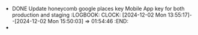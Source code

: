 - DONE Update honeycomb google places key Mobile App key for both production and staging
  :LOGBOOK:
  CLOCK: [2024-12-02 Mon 13:55:17]--[2024-12-02 Mon 15:50:03] =>  01:54:46
  :END:
-